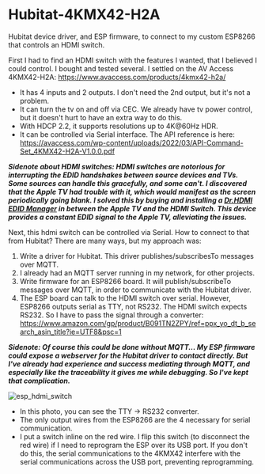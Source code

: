 # Hubitat-4KMX42-H2A
Hubitat device driver, and ESP firmware, to connect to my custom ESP8266 that controls an HDMI switch.

First I had to find an HDMI switch with the features I wanted, that I believed I could control.  I bought and tested several.  I settled on the AV Access 4KMX42-H2A:  https://www.avaccess.com/products/4kmx42-h2a/

- It has 4 inputs and 2 outputs.  I don't need the 2nd output, but it's not a problem.
- It can turn the tv on and off via CEC.  We already have tv power control, but it doesn't hurt to have an extra way to do this.
- With HDCP 2.2, it supports resolutions up to 4K@60Hz HDR.
- It can be controlled via Serial interface.  The API reference is here:  https://avaccess.com/wp-content/uploads/2022/03/API-Command-Set_4KMX42-H2A-V1.0.0.pdf

***Sidenote about HDMI switches:  HDMI switches are notorious for interrupting the EDID handshakes between source devices and TVs.  Some sources can handle this gracefully, and some can't.  I discovered that the Apple TV had trouble with it, which would manifest as the screen periodically going blank.  I solved this by buying and installing a [Dr.HDMI EDID Manager](https://hdfury.com/product/dr-hdmi-8k/) in between the Apple TV and the HDMI Switch.  This device provides a constant EDID signal to the Apple TV, alleviating the issues.***

Next, this hdmi switch can be controlled via Serial.  How to connect to that from Hubitat?  There are many ways, but my approach was:

1. Write a driver for Hubitat.  This driver publishes/subscribesTo messages over MQTT.
2. I already had an MQTT server running in my network, for other projects.
3. Write firmware for an ESP8266 board.  It will publish/subscribeTo messages over MQTT, in order to communicate with the Hubitat driver.
4. The ESP board can talk to the HDMI switch over serial.  However, ESP8266 outputs serial as TTY, not RS232.  The HDMI switch expects RS232.  So I have to pass the signal through a converter:  https://www.amazon.com/gp/product/B091TN2ZPY/ref=ppx_yo_dt_b_search_asin_title?ie=UTF8&psc=1

***Sidenote:  Of course this could be done without MQTT...  My ESP firmware could expose a webserver for the Hubitat driver to contact directly.  But I've already had experience and success mediating through MQTT, and especially like the traceability it gives me while debugging.  So I've kept that complication.***

![esp_hdmi_switch](https://github.com/joelwetzel/Hubitat-4KMX42-H2A/assets/5503931/dd6dbf99-1c6e-4e6f-b5c7-ef1ee5fe189a)

- In this photo, you can see the TTY -> RS232 converter.
- The only output wires from the ESP8266 are the 4 necessary for serial communication.
- I put a switch inline on the red wire.  I flip this switch (to disconnect the red wire) if I need to reprogram the ESP over its USB port.  If you don't do this, the serial communications to the 4KMX42 interfere with the serial communications across the USB port, preventing reprogramming.
